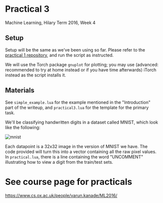 # Practical 3
Machine Learning, Hilary Term 2016, Week 4

## Setup
Setup will be the same as we've been using so far. Please refer to the [practical 1 repository](https://github.com/oxford-cs-ml-2016/practical1), and run the script as instructed.

We will use the Torch package `gnuplot` for plotting; you may use (advanced: recommended to try at home instead or if you have time afterwards) iTorch instead as the script installs it.

## Materials
See `simple_example.lua` for the example mentioned in the "Introduction" part of the writeup, and `practical3.lua` for the template for the primary task.

We'll be classifying handwritten digits in a dataset called MNIST, which look like the following:

![mnist](https://github.com/oxford-cs-ml-2016/practical3/raw/master/mnist.png)

Each datapoint is a 32x32 image in the version of MNIST we have. The code provided will turn this into a vector containing all the raw pixel values. In `practical.lua`, there is a line containing the word "UNCOMMENT" illustrating how to view a digit from the train/test sets.

# See course page for practicals
<https://www.cs.ox.ac.uk/people/varun.kanade/ML2016/>

